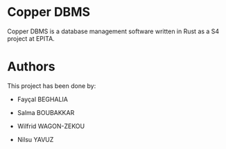 # Copper DBMS
Copper DBMS is a database management software written in Rust as a S4 project at EPITA.

# Authors

This project has been done by:

* Fayçal BEGHALIA

* Salma BOUBAKKAR

* Wilfrid WAGON-ZEKOU

* Nilsu YAVUZ
